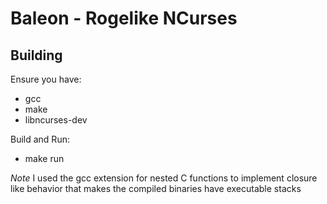 # Baleon - Rogelike NCurses

## Building

Ensure you have:
- gcc
- make
- libncurses-dev

Build and Run:
- make run

*Note* I used the gcc extension for nested C functions to implement closure like behavior that makes the compiled binaries have executable stacks

